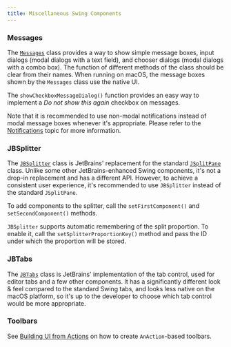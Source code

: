 ```yaml
---
title: Miscellaneous Swing Components
---
```

<!-- Copyright 2000-2020 JetBrains s.r.o. and other contributors. Use of this source code is governed by the Apache 2.0 license that can be found in the LICENSE file. -->

### Messages

The
[`Messages`](upsource:///platform/platform-api/src/com/intellij/openapi/ui/Messages.java)
class provides a way to show simple message boxes, input dialogs (modal dialogs with a text field), and chooser dialogs (modal dialogs with a combo box).
The function of different methods of the class should be clear from their names.
When running on macOS, the message boxes shown by the `Messages` class use the native UI.

The `showCheckboxMessageDialog()` function provides an easy way to implement a _Do not show this again_ checkbox on messages.

Note that it is recommended to use non-modal notifications instead of modal message boxes whenever it's appropriate.
Please refer to the [Notifications](notifications.md) topic for more information.

### JBSplitter

The
[`JBSplitter`](upsource:///platform/platform-api/src/com/intellij/ui/JBSplitter.java)
class is JetBrains' replacement for the standard
[`JSplitPane`](https://docs.oracle.com/javase/8/docs/api/javax/swing/JSplitPane.html)
class.
Unlike some other JetBrains-enhanced Swing components, it's not a drop-in replacement and has a different API.
However, to achieve a consistent user experience, it's recommended to use `JBSplitter` instead of the standard `JSplitPane`.

To add components to the splitter, call the `setFirstComponent()` and `setSecondComponent()` methods.

`JBSplitter` supports automatic remembering of the split proportion.
To enable it, call the `setSplitterProportionKey()` method and pass the ID under which the proportion will be stored.

### JBTabs

The
[`JBTabs`](upsource:///platform/platform-api/src/com/intellij/ui/tabs/JBTabs.java)
class is JetBrains' implementation of the tab control, used for editor tabs and a few other components.
It has a significantly different look & feel compared to the standard Swing tabs, and looks less native on the macOS platform, so it's up to the developer to choose which tab control would be more appropriate.


### Toolbars
See [Building UI from Actions](/basics/basic_action_system.md#building-ui-from-actions) on how to create `AnAction`-based toolbars.